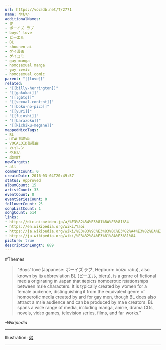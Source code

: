 ```yaml
---
url: https://vocadb.net/T/2771
name: やおい
additionalNames: 
- 㚻
- ボーイズ ラブ
- boys' love
- ビーエル
- BL
- shounen-ai
- ゲイ漫画
- ゲイコミ
- gay manga
- homosexual manga
- gay comic
- homosexual comic
parent: "[[love]]"
related:
- "[[billy-herrington]]"
- "[[gakukai]]"
- "[[lgbtq]]"
- "[[sexual-content]]"
- "[[boku-no-pico]]"
- "[[yuri]]"
- "[[fujoshi]]"
- "[[barazoku]]"
- "[[kichiku-megane]]"
mappedNicoTags:
- BL
- UTAU薔薇曲
- VOCALOID薔薇曲
- カイレン
- やおい
- 腐向け
newTargets:
- all
commentCount: 0
createDate: 2016-03-04T20:49:57
status: Approved
albumCount: 15
artistCount: 33
eventCount: 0
eventSeriesCount: 0
followerCount: 26
songListCount: 1
songCount: 514
links: 
- https://dic.nicovideo.jp/a/%E3%82%84%E3%81%8A%E3%81%84
- https://en.wikipedia.org/wiki/Yaoi
- https://ja.wikipedia.org/wiki/%E3%83%9C%E3%83%BC%E3%82%A4%E3%82%BA%E3%83%A9%E3%83%96
- https://ja.wikipedia.org/wiki/%E3%82%84%E3%81%8A%E3%81%84
picture: true
descriptionLength: 689
---
```


#Themes

> "Boys' love (Japanese: ボーイズ ラブ, Hepburn: bōizu rabu), also known by its abbreviation BL (ビーエル, bīeru), is a genre of fictional media originating in Japan that depicts homoerotic relationships between male characters. 
It is typically created by women for a female audience, distinguishing it from the equivalent genre of homoerotic media created by and for gay men, though BL does also attract a male audience and can be produced by male creators. 
BL spans a wide range of media, including manga, anime, drama CDs, novels, video games, television series, films, and fan works."

*-Wikipedia*

___

Illustration: [弟](http://www.pixiv.net/member_illust.php?mode=medium&illust_id=25080642)

---

